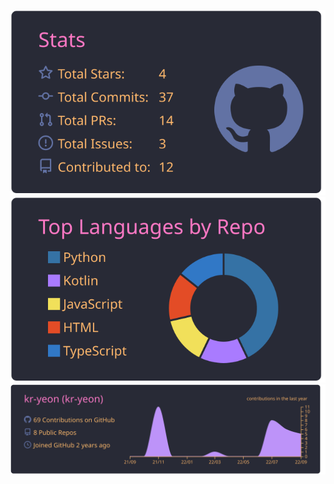 ![](https://github.com/kr-yeon/kr-yeon/blob/main/profile-summary-card-output/dracula/3-stats.svg)
![](https://github.com/kr-yeon/kr-yeon/blob/main/profile-summary-card-output/dracula/1-repos-per-language.svg)
![](https://github.com/kr-yeon/kr-yeon/blob/main/profile-summary-card-output/dracula/0-profile-details.svg)
